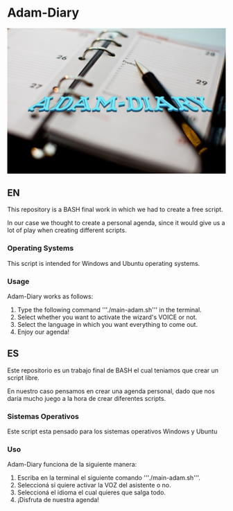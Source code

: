 # Adam-Diary

![Adam-Diary](./doc/imgAdam.png)

## EN

This repository is a BASH final work in which we had to create a free script.

In our case we thought to create a personal agenda, since it would give us a lot of play when creating different scripts.

### Operating Systems

This script is intended for Windows and Ubuntu operating systems.

### Usage

Adam-Diary works as follows:

1. Type the following command '''./main-adam.sh''' in the terminal.
2. Select whether you want to activate the wizard's VOICE or not.
3. Select the language in which you want everything to come out.
4. Enjoy our agenda!



## ES

Este repositorio es un trabajo final de BASH el cual teniamos que crear un script libre.

En nuestro caso pensamos en crear una agenda personal, dado que nos daría mucho juego a la hora de crear diferentes scripts.

### Sistemas Operativos

Este script esta pensado para los sistemas operativos Windows y Ubuntu

### Uso

Adam-Diary funciona de la siguiente manera:

1. Escriba en la terminal el siguiente comando '''./main-adam.sh'''.
2. Seleccioná sí quiere activar la VOZ del asistente o no.
3. Seleccioná el idioma el cual quieres que salga todo.
4. ¡Disfruta de nuestra agenda!
